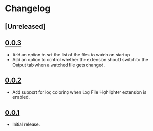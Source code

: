 # Changelog

## [Unreleased]

## [0.0.3](https://github.com/Automattic/vscode-logwatcher/releases/tag/v0.0.3)

* Add an option to set the list of the files to watch on startup.
* Add an option to control whether the extension should switch to the Output tab when a watched file gets changed.

## [0.0.2](https://github.com/Automattic/vscode-logwatcher/releases/tag/v0.0.2)

* Add support for log coloring when [Log File Highlighter](https://marketplace.visualstudio.com/items?itemName=emilast.LogFileHighlighter) extension is enabled.

## [0.0.1](https://github.com/Automattic/vscode-logwatcher/releases/tag/v0.0.1)

- Initial release.
